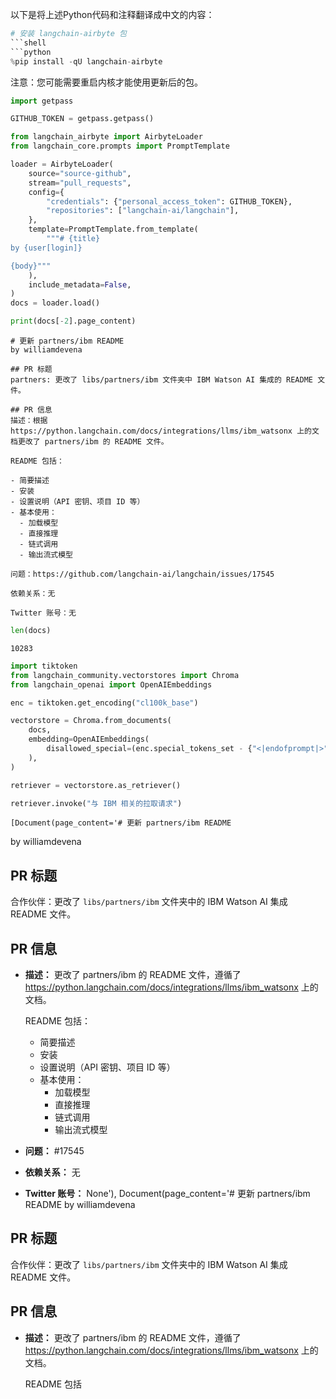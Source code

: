 以下是将上述Python代码和注释翻译成中文的内容：

```python
# 安装 langchain-airbyte 包
```shell
```python
%pip install -qU langchain-airbyte
```

注意：您可能需要重启内核才能使用更新后的包。

```python
import getpass

GITHUB_TOKEN = getpass.getpass()
```

```python
from langchain_airbyte import AirbyteLoader
from langchain_core.prompts import PromptTemplate

loader = AirbyteLoader(
    source="source-github",
    stream="pull_requests",
    config={
        "credentials": {"personal_access_token": GITHUB_TOKEN},
        "repositories": ["langchain-ai/langchain"],
    },
    template=PromptTemplate.from_template(
        """# {title}
by {user[login]}

{body}"""
    ),
    include_metadata=False,
)
docs = loader.load()
```

```python
print(docs[-2].page_content)
```

    # 更新 partners/ibm README
    by williamdevena
    
    ## PR 标题
    partners: 更改了 libs/partners/ibm 文件夹中 IBM Watson AI 集成的 README 文件。
    
    ## PR 信息
    描述：根据 https://python.langchain.com/docs/integrations/llms/ibm_watsonx 上的文档更改了 partners/ibm 的 README 文件。
    
    README 包括：
    
    - 简要描述
    - 安装
    - 设置说明（API 密钥、项目 ID 等）
    - 基本使用：
      - 加载模型
      - 直接推理
      - 链式调用
      - 输出流式模型
      
    问题：https://github.com/langchain-ai/langchain/issues/17545
    
    依赖关系：无
    
    Twitter 账号：无

```python
len(docs)
```

    10283

```python
import tiktoken
from langchain_community.vectorstores import Chroma
from langchain_openai import OpenAIEmbeddings

enc = tiktoken.get_encoding("cl100k_base")

vectorstore = Chroma.from_documents(
    docs,
    embedding=OpenAIEmbeddings(
        disallowed_special=(enc.special_tokens_set - {"<|endofprompt|>"})
    ),
)
```

```python
retriever = vectorstore.as_retriever()
```

```python
retriever.invoke("与 IBM 相关的拉取请求")
```

    [Document(page_content='# 更新 partners/ibm README
by williamdevena

## PR 标题
合作伙伴：更改了 `libs/partners/ibm` 文件夹中的 IBM Watson AI 集成 README 文件。

## PR 信息
- **描述：** 更改了 partners/ibm 的 README 文件，遵循了 https://python.langchain.com/docs/integrations/llms/ibm_watsonx 上的文档。

    README 包括：

    - 简要描述
    - 安装
    - 设置说明（API 密钥、项目 ID 等）
    - 基本使用：
        - 加载模型
        - 直接推理
        - 链式调用
        - 输出流式模型

- **问题：** #17545
- **依赖关系：** 无
- **Twitter 账号：** None'),
Document(page_content='# 更新 partners/ibm README
by williamdevena

## PR 标题
合作伙伴：更改了 `libs/partners/ibm` 文件夹中的 IBM Watson AI 集成 README 文件。

## PR 信息
- **描述：** 更改了 partners/ibm 的 README 文件，遵循了 https://python.langchain.com/docs/integrations/llms/ibm_watsonx 上的文档。

    README 包括